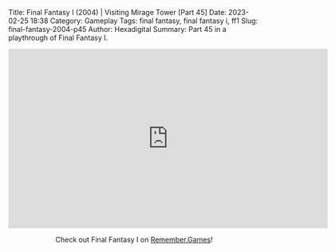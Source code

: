 Title: Final Fantasy I (2004) | Visiting Mirage Tower [Part 45]
Date: 2023-02-25 18:38
Category: Gameplay
Tags: final fantasy,  final fantasy i,  ff1
Slug: final-fantasy-2004-p45
Author: Hexadigital
Summary: Part 45 in a playthrough of Final Fantasy I.

<center><iframe src="https://www.youtube.com/embed/NXJ2RxEW_XM?feature=oembed" allow="accelerometer; autoplay; encrypted-media; gyroscope; picture-in-picture" width="640" height="360" frameborder="0"></iframe>

Check out Final Fantasy I on [Remember.Games](https://remember.games/game/6866/final-fantasy-i-ii-dawn-of-souls/)!</center>